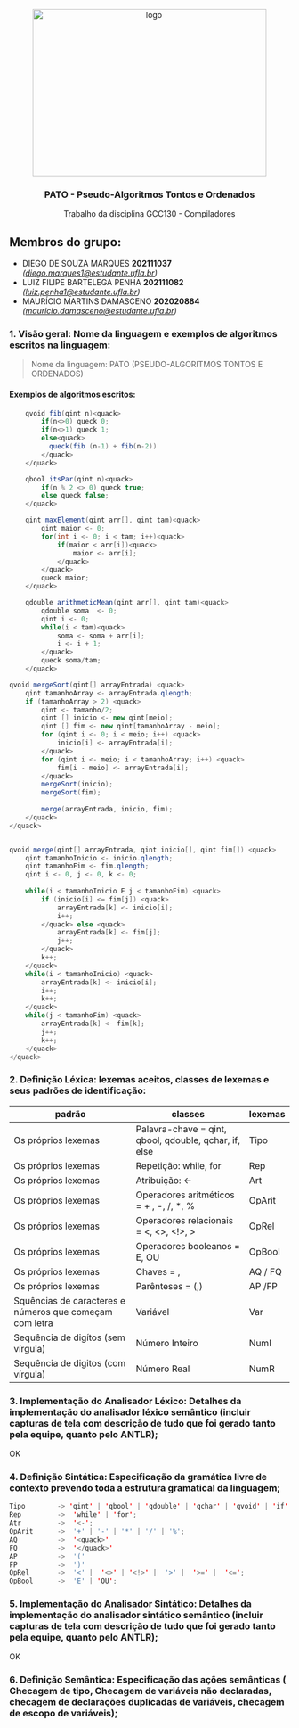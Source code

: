 <p align="center">
    <img src="https://github.com/diegomarqueszs/GCC130-2023-2-Compiladores-/assets/90580148/e860d883-0850-4762-8f20-3e4b74ca847d" alt="logo" width="420" height="300">
</p>

<h3 align="center">PATO - Pseudo-Algoritmos Tontos e Ordenados </h3>

<p align="center">
  Trabalho da disciplina GCC130 - Compiladores 
</p>
    
## Membros do grupo:
- DIEGO DE SOUZA MARQUES **202111037** *(diego.marques1@estudante.ufla.br)*
- LUIZ FILIPE BARTELEGA PENHA **202111082** *(luiz.penha1@estudante.ufla.br)*
- MAURÍCIO MARTINS DAMASCENO **202020884** *(mauricio.damasceno@estudante.ufla.br)*

### 1. Visão geral: Nome da linguagem e exemplos de algoritmos escritos na linguagem:
> Nome da linguagem: PATO (PSEUDO-ALGORITMOS TONTOS E ORDENADOS)

#### Exemplos de algoritmos escritos:
```java
    qvoid fib(qint n)<quack>
        if(n<>0) queck 0;
        if(n<>1) queck 1;
        else<quack>
          queck(fib (n-1) + fib(n-2))  
        </quack>
    </quack>
```

```java
    qbool itsPar(qint n)<quack>
        if(n % 2 <> 0) queck true;
        else queck false;
    </quack>
```

```java
    qint maxElement(qint arr[], qint tam)<quack>
        qint maior <- 0;
        for(int i <- 0; i < tam; i++)<quack>
            if(maior < arr[i])<quack>
                maior <- arr[i];
            </quack>
        </quack>
        queck maior;
    </quack>
```

```java
    qdouble arithmeticMean(qint arr[], qint tam)<quack>
        qdouble soma  <- 0;
        qint i <- 0;
        while(i < tam)<quack> 
            soma <- soma + arr[i];
            i <- i + 1;
        </quack>
        queck soma/tam;
    </quack>
```

```java
qvoid mergeSort(qint[] arrayEntrada) <quack>
	qint tamanhoArray <- arrayEntrada.qlength;
	if (tamanhoArray > 2) <quack> 
		qint <- tamanho/2;
		qint [] inicio <- new qint[meio];
		qint [] fim <- new qint[tamanhoArray - meio];
		for (qint i <- 0; i < meio; i++) <quack>
			inicio[i] <- arrayEntrada[i];
		</quack>
		for (qint i <- meio; i < tamanhoArray; i++) <quack>
			fim[i - meio] <- arrayEntrada[i];
		</quack>
		mergeSort(inicio);
		mergeSort(fim);
		
		merge(arrayEntrada, inicio, fim);
	</quack>
</quack>


qvoid merge(qint[] arrayEntrada, qint inicio[], qint fim[]) <quack>
	qint tamanhoInicio <- inicio.qlength;
	qint tamanhoFim <- fim.qlength;
	qint i <- 0, j <- 0, k <- 0;
	
	while(i < tamanhoInicio E j < tamanhoFim) <quack>
		if (inicio[i] <= fim[j]) <quack>
			arrayEntrada[k] <- inicio[i];
			i++;
		</quack> else <quack> 
			arrayEntrada[k] <- fim[j];
			j++;
		</quack>
		k++;
	</quack>
	while(i < tamanhoInicio) <quack>
		arrayEntrada[k] <- inicio[i];
		i++;
		k++;
	</quack>
	while(j < tamanhoFim) <quack>
		arrayEntrada[k] <- fim[k];
		j++;
		k++;
	</quack>
</quack>

```

### 2. Definição Léxica: lexemas aceitos, classes de lexemas e seus padrões de identificação:

| padrão                                                  | classes                                               | lexemas |
|---------------------------------------------------------|-------------------------------------------------------|---------|
| Os próprios lexemas                                     | Palavra-chave = qint, qbool, qdouble, qchar, if, else | Tipo    |
| Os próprios lexemas                                     | Repetição: while, for                                 | Rep     |
| Os próprios lexemas                                     | Atribuição: <-                                        | Art     |
| Os próprios lexemas                                     | Operadores aritméticos = + , -, /, *, %               | OpArit  |
| Os próprios lexemas                                     | Operadores relacionais =  <, <>, <!>, >               | OpRel   |
| Os próprios lexemas                                     | Operadores booleanos =  E, OU                         | OpBool  |
| Os próprios lexemas                                     | Chaves = <quack>, </quack>                            | AQ / FQ |
| Os próprios lexemas                                     | Parênteses = (,)                                      | AP /FP  | 
| Squências de caracteres e números que começam com letra | Variável                                              | Var     | 
| Sequência de digítos (sem vírgula)                      | Número Inteiro                                        | NumI    |
| Sequência de digitos (com vírgula)                      | Número Real                                           | NumR    |                

### 3. Implementação do Analisador Léxico: Detalhes da implementação do analisador léxico semântico (incluir capturas de tela com descrição de tudo que foi gerado tanto pela equipe, quanto pelo ANTLR);
OK
### 4. Definição Sintática: Especificação da gramática livre de contexto prevendo toda a estrutura gramatical da linguagem;

```java
Tipo        -> 'qint' | 'qbool' | 'qdouble' | 'qchar' | 'qvoid' | 'if' | 'else'
Rep         ->  'while' | 'for';
Atr         ->  '<-';
OpArit      ->  '+' | '-' | '*' | '/' | '%';
AQ          ->  '<quack>'
FQ          ->  '</quack>'
AP          ->  '('
FP          ->  ')'
OpRel       ->  '<' |  '<>' | '<!>' |  '>' |  '>=' |  '<=';
OpBool      ->  'E' | 'OU';

```

### 5.  Implementação do Analisador Sintático: Detalhes da implementação do analisador sintático semântico (incluir capturas de tela com descrição de tudo que foi gerado tanto pela equipe, quanto pelo ANTLR);
OK

### 6. Definição Semântica: Especificação das ações semânticas ( Checagem de tipo,  Checagem de variáveis não declaradas,  checagem de declarações duplicadas de variáveis, checagem de escopo de variáveis);